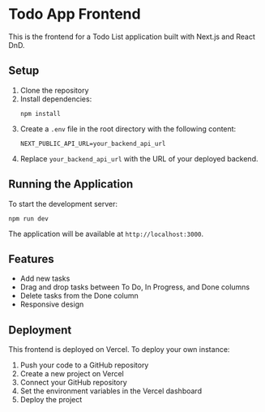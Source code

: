 # Todo App Frontend

This is the frontend for a Todo List application built with Next.js and React DnD.

## Setup

1. Clone the repository
2. Install dependencies:
   ```
   npm install
   ```
3. Create a `.env` file in the root directory with the following content:
   ```
   NEXT_PUBLIC_API_URL=your_backend_api_url
   ```
4. Replace `your_backend_api_url` with the URL of your deployed backend.

## Running the Application

To start the development server:

```
npm run dev
```

The application will be available at `http://localhost:3000`.

## Features

- Add new tasks
- Drag and drop tasks between To Do, In Progress, and Done columns
- Delete tasks from the Done column
- Responsive design

## Deployment

This frontend is deployed on Vercel. To deploy your own instance:

1. Push your code to a GitHub repository
2. Create a new project on Vercel
3. Connect your GitHub repository
4. Set the environment variables in the Vercel dashboard
5. Deploy the project